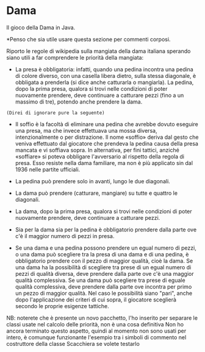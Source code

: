 Dama
====

Il gioco della Dama in Java.

*Penso che sia utile usare questa sezione per commenti corposi.

Riporto le regole di wikipedia sulla mangiata della dama italiana sperando siano utili a far comprendere le priorità della mangiata:


   - La presa è obbligatoria: infatti, quando una pedina incontra una pedina di colore diverso, con una casella libera dietro,
	sulla stessa diagonale, è obbligata a prenderla (si dice anche catturarla o mangiarla). La pedina, dopo la prima presa, 
	qualora si trovi nelle condizioni di poter nuovamente prendere, deve continuare a catturare pezzi (fino a un massimo di tre),
	potendo anche prendere la dama.

	(Direi di ignorare pure la seguente)
   - Il soffio è la facoltà di eliminare una pedina che avrebbe dovuto eseguire una presa, ma che invece effettuava una mossa diversa, 
	intenzionalmente o per distrazione. Il nome «soffio» deriva dal gesto che veniva effettuato dal giocatore che prendeva la pedina 
	causa della presa mancata e vi soffiava sopra. In alternativa, per fini tattici, anziché «soffiare» si poteva obbligare l'avversario 
	al rispetto della regola di presa. Esso resiste nella dama familiare, ma non è più applicato sin dal 1936 nelle partite ufficiali.
   
   - La pedina può prendere solo in avanti, lungo le due diagonali.

   - La dama può prendere (catturare, mangiare) su tutte e quattro le diagonali.

   - La dama, dopo la prima presa, qualora si trovi nelle condizioni di poter nuovamente prendere, deve continuare a catturare pezzi.

   - Sia per la dama sia per la pedina è obbligatorio prendere dalla parte ove c'è il maggior numero di pezzi in presa.

   - Se una dama e una pedina possono prendere un egual numero di pezzi, o una dama può scegliere tra la presa di una dama 
	e di una pedina, è obbligatorio prendere con il pezzo di maggior qualità, cioè la dama. Se una dama ha la possibilità di 
	scegliere tra prese di un egual numero di pezzi di qualità diversa, deve prendere dalla parte ove c'è una maggior qualità 
	complessiva. Se una dama può scegliere tra prese di eguale qualità complessiva, deve prendere dalla parte ove incontra per 
	primo un pezzo di maggior qualità. Nel caso le possibilità siano "pari", anche dopo l'applicazione dei criteri di cui sopra, 
	il giocatore sceglierà secondo le proprie esigenze tattiche.

NB: noterete che è presente un novo pacchetto, l'ho inserito per separare le classi usate nel calcolo delle priorità, non è una cosa definitiva
	Non ho ancora terminato questo aspetto, quindi al momento non sono usati per intero, è comunque funzionante 
	l'esempio tra i simboli di commento nel costruttore della classe Scacchiera se volete testarlo
